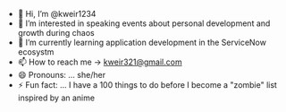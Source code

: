 - 👋 Hi, I’m @kweir1234
- 👀 I’m interested in speaking events about personal development and growth during chaos
- 🌱 I’m currently learning application development in the ServiceNow ecosystm
- 📫 How to reach me -> kweir321@gmail.com
- 😄 Pronouns: ... she/her
- ⚡ Fun fact: ... I have a 100 things to do before I become a "zombie" list inspired by an anime

<!---
kweir1234/kweir1234 is a ✨ special ✨ repository because its `README.md` (this file) appears on your GitHub profile.
You can click the Preview link to take a look at your changes.
--->
